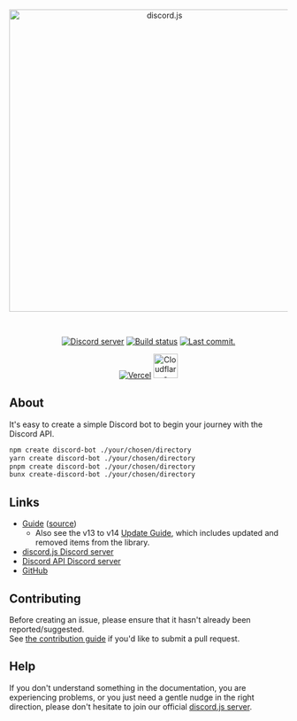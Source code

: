 <div align="center">
	<br />
	<p>
		<a href="https://discord.js.org"><img src="https://discord.js.org/static/logo.svg" width="546" alt="discord.js" /></a>
	</p>
	<br />
	<p>
		<a href="https://discord.gg/djs"><img src="https://img.shields.io/discord/222078108977594368?color=5865F2&logo=discord&logoColor=white" alt="Discord server" /></a>
		<a href="https://github.com/discordjs/discord.js/actions"><img src="https://github.com/discordjs/discord.js/actions/workflows/test.yml/badge.svg" alt="Build status" /></a>
		<a href="https://github.com/discordjs/discord.js/commits/main/packages/create-discord-bot"><img alt="Last commit." src="https://img.shields.io/github/last-commit/discordjs/discord.js?logo=github&logoColor=ffffff&path=packages%2Fcreate-discord-bot" /></a>
	</p>
	<p>
		<a href="https://vercel.com/?utm_source=discordjs&utm_campaign=oss"><img src="https://raw.githubusercontent.com/discordjs/discord.js/main/.github/powered-by-vercel.svg" alt="Vercel" /></a>
		<a href="https://www.cloudflare.com"><img src="https://raw.githubusercontent.com/discordjs/discord.js/main/.github/powered-by-workers.png" alt="Cloudflare Workers" height="44" /></a>
	</p>
</div>

## About

It's easy to create a simple Discord bot to begin your journey with the Discord API.

```sh
npm create discord-bot ./your/chosen/directory
yarn create discord-bot ./your/chosen/directory
pnpm create discord-bot ./your/chosen/directory
bunx create-discord-bot ./your/chosen/directory
```

## Links

- [Guide] ([source][guide-source])
  - Also see the v13 to v14 [Update Guide][guide-update], which includes updated and removed items from the library.
- [discord.js Discord server][discord]
- [Discord API Discord server][discord-api]
- [GitHub][source]

## Contributing

Before creating an issue, please ensure that it hasn't already been reported/suggested.  
See [the contribution guide][contributing] if you'd like to submit a pull request.

## Help

If you don't understand something in the documentation, you are experiencing problems, or you just need a gentle nudge in the right direction, please don't hesitate to join our official [discord.js server][discord].

[guide]: https://discordjs.guide/
[guide-source]: https://github.com/discordjs/guide
[guide-update]: https://discordjs.guide/additional-info/changes-in-v14.html
[discord]: https://discord.gg/djs
[discord-api]: https://discord.gg/discord-api
[source]: https://github.com/discordjs/discord.js/tree/main/packages/create-discord-bot
[contributing]: https://github.com/discordjs/discord.js/blob/main/.github/CONTRIBUTING.md
